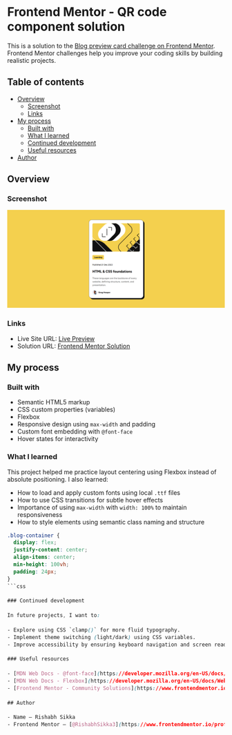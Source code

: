 # Frontend Mentor - QR code component solution

This is a solution to the [Blog preview card challenge on Frontend Mentor](https://www.frontendmentor.io/challenges/blog-preview-card-ckPaj01IcS). Frontend Mentor challenges help you improve your coding skills by building realistic projects.

## Table of contents

- [Overview](#overview)
  - [Screenshot](#screenshot)
  - [Links](#links)
- [My process](#my-process)
  - [Built with](#built-with)
  - [What I learned](#what-i-learned)
  - [Continued development](#continued-development)
  - [Useful resources](#useful-resources)
- [Author](#author)

## Overview

### Screenshot

![Screenshot of the QR Code Component](./screenshot.png)

### Links

- Live Site URL: [Live Preview](https://rishabhsikka3.github.io/blog-preview-card/)
- Solution URL: [Frontend Mentor Solution](https://www.frontendmentor.io/solutions/responsive-blog-card-preview-using-css-flexbox-wojJx4ErQV)

## My process

### Built with

- Semantic HTML5 markup
- CSS custom properties (variables)
- Flexbox
- Responsive design using `max-width` and padding
- Custom font embedding with `@font-face`
- Hover states for interactivity

### What I learned

This project helped me practice layout centering using Flexbox instead of absolute positioning. I also learned:

- How to load and apply custom fonts using local `.ttf` files
- How to use CSS transitions for subtle hover effects
- Importance of using `max-width` with `width: 100%` to maintain responsiveness
- How to style elements using semantic class naming and structure

````css
.blog-container {
  display: flex;
  justify-content: center;
  align-items: center;
  min-height: 100vh;
  padding: 24px;
}
```css

### Continued development

In future projects, I want to:

- Explore using CSS `clamp()` for more fluid typography.
- Implement theme switching (light/dark) using CSS variables.
- Improve accessibility by ensuring keyboard navigation and screen reader compatibility.

### Useful resources

- [MDN Web Docs - @font-face](https://developer.mozilla.org/en-US/docs/Web/CSS/@font-face)
- [MDN Web Docs - Flexbox](https://developer.mozilla.org/en-US/docs/Web/CSS/CSS_flexible_box_layout/Basic_Concepts_of_Flexbox)
- [Frontend Mentor - Community Solutions](https://www.frontendmentor.io/solutions)

## Author

- Name – Rishabh Sikka
- Frontend Mentor – [@RishabhSikka3](https://www.frontendmentor.io/profile/RishabhSikka3)
````

